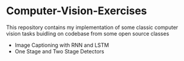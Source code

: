 # Computer-Vision-Exercises

This repository contains my implementation of some classic computer vision tasks buidling on codebase from some open source classes

- Image Captioning with RNN and LSTM
- One Stage and Two Stage Detectors
